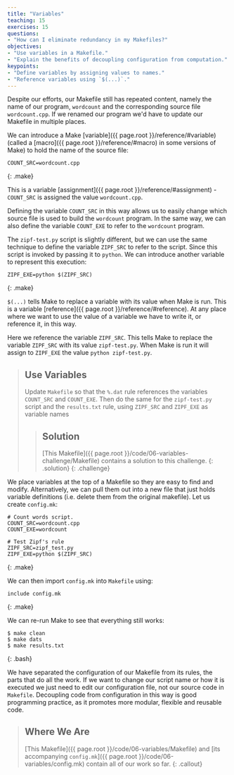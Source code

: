 ```yaml
---
title: "Variables"
teaching: 15
exercises: 15
questions:
- "How can I eliminate redundancy in my Makefiles?"
objectives:
- "Use variables in a Makefile."
- "Explain the benefits of decoupling configuration from computation."
keypoints:
- "Define variables by assigning values to names."
- "Reference variables using `$(...)`."
---
```


Despite our efforts, our Makefile still has repeated content, namely
the name of our program, `wordcount` and the corresponding source file
`wordcount.cpp`. If we renamed our program we'd have to update our 
Makefile in multiple places.

We can introduce a Make [variable]({{ page.root }}/reference/#variable) (called a
[macro]({{ page.root }}/reference/#macro) in some versions of Make) to hold the
name of the source file:

~~~
COUNT_SRC=wordcount.cpp
~~~
{: .make}

This is a variable [assignment]({{ page.root }}/reference/#assignment) -
`COUNT_SRC` is assigned the value `wordcount.cpp`.

Defining the variable `COUNT_SRC` in this way allows us to easily
change which source file is used to build the `wordcount` program. In the
same way, we can also define the variable `COUNT_EXE` to
refer to the `wordcount` program. 

The `zipf-test.py` script is slightly different, but we can use the same 
technique to define the variable `ZIPF_SRC` to refer to the script. Since 
this script is invoked by passing it to `python`. We can introduce another 
variable to represent this execution:

~~~
ZIPF_EXE=python $(ZIPF_SRC)
~~~
{: .make}

`$(...)` tells Make to replace a variable with its value when Make
is run. This is a variable [reference]({{ page.root }}/reference/#reference). At
any place where we want to use the value of a variable we have to
write it, or reference it, in this way.

Here we reference the variable `ZIPF_SRC`. This tells Make to
replace the variable `ZIPF_SRC` with its value `zipf-test.py`. When
Make is run it will assign to `ZIPF_EXE` the value `python
zipf-test.py`.

> ## Use Variables
>
> Update `Makefile` so that the `%.dat` rule
> references the variables `COUNT_SRC` and `COUNT_EXE`.
> Then do the same for the `zipf-test.py` script
> and the `results.txt` rule,
> using `ZIPF_SRC` and `ZIPF_EXE` as variable names
>
> > ## Solution
> > [This Makefile]({{ page.root }}/code/06-variables-challenge/Makefile)
> > contains a solution to this challenge.
> {: .solution}
{: .challenge}

We place variables at the top of a Makefile so they are easy to
find and modify. Alternatively, we can pull them out into a new
file that just holds variable definitions (i.e. delete them from
the original makefile). Let us create `config.mk`:

~~~
# Count words script.
COUNT_SRC=wordcount.cpp
COUNT_EXE=wordcount

# Test Zipf's rule
ZIPF_SRC=zipf_test.py
ZIPF_EXE=python $(ZIPF_SRC)
~~~
{: .make}

We can then import `config.mk` into `Makefile` using:

~~~
include config.mk
~~~
{: .make}

We can re-run Make to see that everything still works:

~~~
$ make clean
$ make dats
$ make results.txt
~~~
{: .bash}

We have separated the configuration of our Makefile from its rules,
the parts that do all the work. If we want to change our script name
or how it is executed we just need to edit our configuration file, not
our source code in `Makefile`. Decoupling code from configuration in
this way is good programming practice, as it promotes more modular,
flexible and reusable code.

> ## Where We Are
>
> [This Makefile]({{ page.root }}/code/06-variables/Makefile)
> and [its accompanying `config.mk`]({{ page.root }}/code/06-variables/config.mk)
> contain all of our work so far.
{: .callout}
